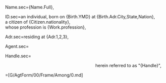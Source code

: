 Name.sec={Name.Full},

ID.sec=an individual, born on {Birth.YMD} at {Birth.Adr.City,State,Nation},<br>a citizen of {Citizen.nationality},<br>whose profession is {Work.profession},

Adr.sec=residing at {Adr.1,2,3},

Agent.sec=</i>

Handle.sec=<div align="right">herein referred to as "{Handle}",</div>

=[G/AgtForm/00/Frame/Among/0.md]
